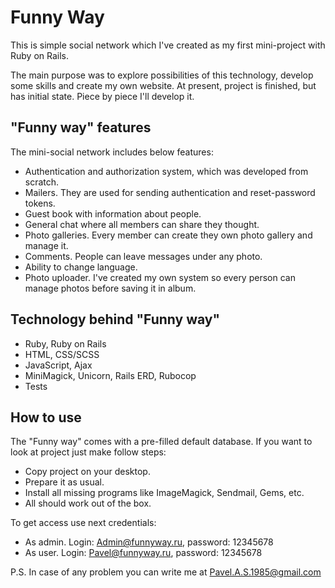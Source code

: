 # Funny Way
This is simple social network which I've created as my first mini-project with
Ruby on Rails.

The main purpose was to explore possibilities of this technology, develop some
skills and create my own website. At present, project is finished, but has
initial state. Piece by piece I'll develop it.

## "Funny way" features
The mini-social network includes below features:

- Authentication and authorization system, which was developed from scratch.
- Mailers. They are used for sending authentication and reset-password tokens.
- Guest book with information about people.
- General chat where all members can share they thought.
- Photo galleries. Every member can create they own photo gallery and manage it.
- Comments. People can leave messages under any photo.
- Ability to change language.
- Photo uploader. I've created my own system so every person can manage photos
  before saving it in album.

## Technology behind "Funny way"
- Ruby, Ruby on Rails
- HTML, CSS/SCSS
- JavaScript, Ajax
- MiniMagick, Unicorn, Rails ERD, Rubocop
- Tests

## How to use
The "Funny way" comes with a pre-filled default database. If you want to look
at project just make follow steps:

- Copy project on your desktop.
- Prepare it as usual.
- Install all missing programs like ImageMagick, Sendmail, Gems, etc.
- All should work out of the box.

To get access use next credentials:

- As admin. Login: Admin@funnyway.ru, password: 12345678
- As user. Login: Pavel@funnyway.ru, password: 12345678

P.S. In case of any problem you can write me at Pavel.A.S.1985@gmail.com
